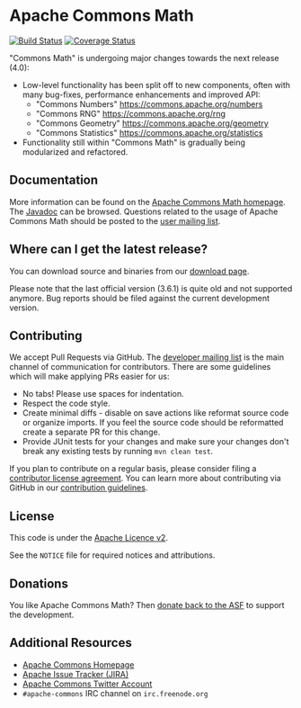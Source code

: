 <!---
 Licensed to the Apache Software Foundation (ASF) under one or more
 contributor license agreements.  See the NOTICE file distributed with
 this work for additional information regarding copyright ownership.
 The ASF licenses this file to You under the Apache License, Version 2.0
 (the "License"); you may not use this file except in compliance with
 the License.  You may obtain a copy of the License at

      http://www.apache.org/licenses/LICENSE-2.0

 Unless required by applicable law or agreed to in writing, software
 distributed under the License is distributed on an "AS IS" BASIS,
 WITHOUT WARRANTIES OR CONDITIONS OF ANY KIND, either express or implied.
 See the License for the specific language governing permissions and
 limitations under the License.
-->
<!---
 +======================================================================+
 |****                                                              ****|
 |****      THIS FILE IS GENERATED BY THE COMMONS BUILD PLUGIN      ****|
 |****                    DO NOT EDIT DIRECTLY                      ****|
 |****                                                              ****|
 +======================================================================+
 | TEMPLATE FILE: readme-md-template.md                                 |
 | commons-build-plugin/trunk/src/main/resources/commons-xdoc-templates |
 +======================================================================+
 |                                                                      |
 | 1) Re-generate using: mvn commons-build:readme-md                    |
 |                                                                      |
 | 2) Set the following properties in the component's pom:              |
 |    - commons.componentid (required, alphabetic, lower case)          |
 |    - commons.release.version (required)                              |
 |                                                                      |
 | 3) Example Properties                                                |
 |                                                                      |
 |  <properties>                                                        |
 |    <commons.componentid>math</commons.componentid>                   |
 |    <commons.release.version>1.2</commons.release.version>            |
 |  </properties>                                                       |
 |                                                                      |
 +======================================================================+
--->
Apache Commons Math
===================

[![Build Status](https://github.com/apache/commons-math/actions/workflows/maven.yml/badge.svg)](https://github.com/apache/commons-math/actions/workflows/maven.yml)
[![Coverage Status](https://codecov.io/gh/apache/commons-math/branch/master/graph/badge.svg)](https://app.codecov.io/gh/apache/commons-math)
<!--
[![Maven Central](https://maven-badges.herokuapp.com/maven-central/org.apache.commons/commons-math-parent/badge.svg)](https://maven-badges.herokuapp.com/maven-central/org.apache.commons/commons-math-parent/)
-->
<!--
[![Javadocs](https://javadoc.io/badge/org.apache.commons/commons-math-parent/4.0.svg)](https://javadoc.io/doc/org.apache.commons/commons-math-parent/4.0)
-->

"Commons Math" is undergoing major changes towards the next release (4.0):
+ Low-level functionality has been split off to new components, often with many bug-fixes, performance enhancements and improved API:
  + "Commons Numbers" <https://commons.apache.org/numbers>
  + "Commons RNG" <https://commons.apache.org/rng>
  + "Commons Geometry" <https://commons.apache.org/geometry>
  + "Commons Statistics" <https://commons.apache.org/statistics>
+ Functionality still within "Commons Math" is gradually being modularized and refactored.


Documentation
-------------

More information can be found on the [Apache Commons Math homepage](https://commons.apache.org/proper/commons-math).
The [Javadoc](https://commons.apache.org/proper/commons-math/apidocs) can be browsed.
Questions related to the usage of Apache Commons Math should be posted to the [user mailing list][ml].

Where can I get the latest release?
-----------------------------------
You can download source and binaries from our [download page](https://commons.apache.org/proper/commons-math/download_math.cgi).

Please note that the last official version (3.6.1) is quite old and not supported anymore.
Bug reports should be filed against the current development version.

<!--
Alternatively you can pull it from the central Maven repositories:

```xml
<dependency>
  <groupId>org.apache.commons</groupId>
  <artifactId>commons-math-parent</artifactId>
  <version>4.0</version>
</dependency>
```
-->

Contributing
------------

We accept Pull Requests via GitHub. The [developer mailing list][ml] is the main channel of communication for contributors.
There are some guidelines which will make applying PRs easier for us:
+ No tabs! Please use spaces for indentation.
+ Respect the code style.
+ Create minimal diffs - disable on save actions like reformat source code or organize imports. If you feel the source code should be reformatted create a separate PR for this change.
+ Provide JUnit tests for your changes and make sure your changes don't break any existing tests by running ```mvn clean test```.

If you plan to contribute on a regular basis, please consider filing a [contributor license agreement](https://www.apache.org/licenses/#clas).
You can learn more about contributing via GitHub in our [contribution guidelines](CONTRIBUTING.md).

License
-------
This code is under the [Apache Licence v2](https://www.apache.org/licenses/LICENSE-2.0).

See the `NOTICE` file for required notices and attributions.

Donations
---------
You like Apache Commons Math? Then [donate back to the ASF](https://www.apache.org/foundation/contributing.html) to support the development.

Additional Resources
--------------------

+ [Apache Commons Homepage](https://commons.apache.org/)
+ [Apache Issue Tracker (JIRA)](https://issues.apache.org/jira/browse/MATH)
+ [Apache Commons Twitter Account](https://twitter.com/ApacheCommons)
+ `#apache-commons` IRC channel on `irc.freenode.org`

[ml]:https://commons.apache.org/mail-lists.html
